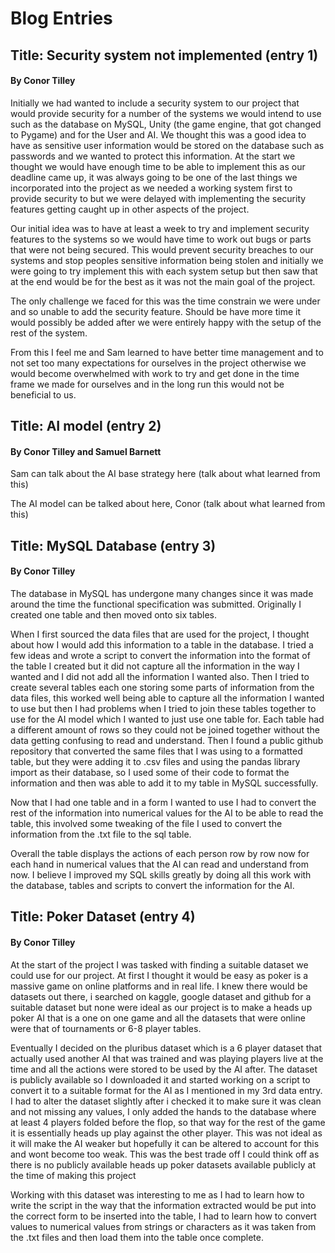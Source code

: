 # Blog Entries

## Title: Security system not implemented (entry 1)

#### By Conor Tilley

Initially we had wanted to include a security system to our project that would provide security for a number of the systems we would intend to use such as the database on MySQL, Unity (the game engine, that got changed to Pygame) and for the User and AI. We thought this was a good idea to have as sensitive user information would be stored on the database such as passwords and we wanted to protect this information. At the start we thought we would have enough time to be able to implement this as our deadline came up, it was always going to be one of the last things we incorporated into the project as we needed a working system first to provide security to but we were delayed with implementing the security features getting caught up in other aspects of the project.

Our initial idea was to have at least a week to try and implement security features to the systems so we would have time to work out bugs or parts that were not being secured. This would prevent security breaches to our systems and stop peoples sensitive information being stolen and initially we were going to try implement this with each system setup but then saw that at the end would be for the best as it was not the main goal of the project. 

The only challenge we faced for this was the time constrain we were under and so unable to add the security feature. Should be have more time it would possibly be added after we were entirely happy with the setup of the rest of the system. 

From this I feel me and Sam learned to have better time management and to not set too many expectations for ourselves in the project otherwise we would become overwhelmed with work to try and get done in the time frame we made for ourselves and in the long run this would not be beneficial to us.



## Title: AI model (entry 2)

#### By Conor Tilley and Samuel Barnett

Sam can talk about the AI base strategy here (talk about what learned from this)

The AI model can be talked about here, Conor (talk about what learned from this)


## Title: MySQL Database (entry 3)

#### By Conor Tilley

The database in MySQL has undergone many changes since it was made around the time the functional specification was submitted. Originally I created one table and then moved onto six tables.

When I first sourced the data files that are used for the project, I thought about how I would add this information to a table in the database. I tried a few ideas and wrote a script to convert the information into the format of the table I created but it did not capture all the information in the way I wanted and I did not add all the information I wanted also. Then I tried to create several tables each one storing some parts of information from the data files, this worked well being able to capture all the information I wanted to use but then I had problems when I tried to join these tables together to use for the AI model which I wanted to just use one table for. Each table had a different amount of rows so they could not be joined together without the data getting confusing to read and understand. Then I found a public github repository that converted the same files that I was using to a formatted table, but they were adding it to .csv files and using the pandas library import as their database, so I used some of their code to format the information and then was able to add it to my table in MySQL successfully. 

Now that I had one table and in a form I wanted to use I had to convert the rest of the information into numerical values for the AI to be able to read the table, this involved some tweaking of the file I used to convert the information from the .txt file to the sql table. 

Overall the table displays the actions of each person row by row now for each hand in numerical values that the AI can read and understand from now. I believe I improved my SQL skills greatly by doing all this work with the database, tables and scripts to convert the information for the AI. 

## Title: Poker Dataset (entry 4)

#### By Conor Tilley

At the start of the project I was tasked with finding a suitable dataset we could use for our project. At first I thought it would be easy as poker is a massive game on online platforms and in real life. I knew there would be datasets out there, i searched on kaggle, google dataset and github for a suitable dataset but none were ideal as our project is to make a heads up poker AI that is a one on one game and all the datasets that were online were that of tournaments or 6-8 player tables.

Eventually I decided on the pluribus dataset which is a 6 player dataset that actually used another AI that was trained and was playing players live at the time and all the actions were stored to be used by the AI after. The dataset is publicly available so I downloaded it and started working on a script to convert it to a suitable format for the AI as I mentioned in my 3rd data entry. I had to alter the dataset slightly after i checked it to make sure it was clean and not missing any values, I only added the hands to the database where at least 4 players folded before the flop, so that way for the rest of the game it is essentially heads up play against the other player. This was not ideal as it will make the AI weaker but hopefully it can be altered to account for this and wont become too weak. This was the best trade off I could think off as there is no publicly available heads up poker datasets available publicly at the time of making this project

Working with this dataset was interesting to me as I had to learn how to write the script in the way that the information extracted would be put into the correct form to be inserted into the table, I had to learn how to convert values to numerical values from strings or characters as it was taken from the .txt files and then load them into the table once complete.



